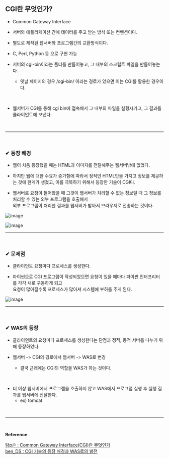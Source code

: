 ## CGI란 무엇인가?
- Common Gateway Interface

- 서버와 애플리케이션 간에 데이터를 주고 받는 방식 또는 컨벤션이다.

- 별도로 제작된 웹서버와 프로그램간의 교환방식이다.

- C, Perl, Python 등 으로 구현 가능

- 서버의 cgi-bin이라는 폴더를 만들어놓고, 그 내부의 스크립트 파일을 만들어놓는다.
  - 옛날 페이지의 경우 /cgi-bin/ 이라는 경로가 있으면 이는 CGI를 활용한 경우이다. 
<br>

- 웹서버가 CGI를 통해 cgi bin에 접속해서 그 내부의 파일을 실행시키고, 그 결과를 클라이언트에 보낸다.
<br>
<hr>
<br>

### ✔ 등장 배경
- 웹이 처음 등장했을 때는 HTML과 이미지를 전달해주는 웹서버밖에 없었다. 

- 하지만 웹에 대한 수요가 증가함에 따라서 정적인 HTML만을 가지고 정보를 제공하는 것에 한계가 생겼고, 이를 극복하기 위해서 등장한 기술이 CGI다. 

- 웹서버로 요청이 들어왔을 때 그것이 웹서버가 처리할 수 없는 정보일 때 그 정보를 처리할 수 있는 외부 프로그램을 호출해서<br>
외부 프로그램이 처리한 결과를 웹서버가 받아서 브라우저로 전송하는 것이다.

![image](https://github.com/yejun95/Today-I-Learned/assets/121341413/01ac1def-dbef-41d1-9d8e-7147726997a7)

![image](https://github.com/yejun95/Today-I-Learned/assets/121341413/77f96f98-27f8-4712-aa48-b2cb4a95d7a1)
<br>
<hr>
<br>

### ✔ 문제점
- 클라이언트 요청마다 프로세스를 생성한다.

- 파이썬으로 CGI 프로그램이 작성되었으면 요청이 있을 때마다 파이썬 인터프리터를 각각 새로 구동하게 되고<br>
요청이 많아질수록 프로세스가 많아져 시스템에 부하를 주게 된다.

![image](https://github.com/yejun95/Today-I-Learned/assets/121341413/ea07c817-616a-43d0-b1a7-d6b7f79b6e50)
<br>
<hr>
<br>

### ✔ WAS의 등장
- 클라이언트의 요청마다 프로세스를 생성한다는 단점과 정적, 동적 서버를 나누기 위해 등장하였다.

- 웹서버 -> CGI의 경로에서 웹서버 -> WAS로 변경
  - 결국 근래에는 CGI의 역할을 WAS가 하는 것이다.
<br>

- 더 이상 웹서버에서 프로그램을 호출하지 않고 WAS에서 프로그램 실행 후 실행 결과를 웹서버에 전달한다.
  - ex) tomcat
<br>
<hr>
<br>

**Reference**<br>

[탐p슨 : Common Gateway Interface(CGI)란 무엇인가](https://live-everyday.tistory.com/197)<br>
[ben_DS : CGI 기술의 등장 배경과 WAS로의 발전](https://bentist.tistory.com/40)<br>
